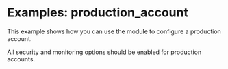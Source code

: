 # Examples: production_account

This example shows how you can use the module to configure a production account.

All security and monitoring options should be enabled for production accounts.
